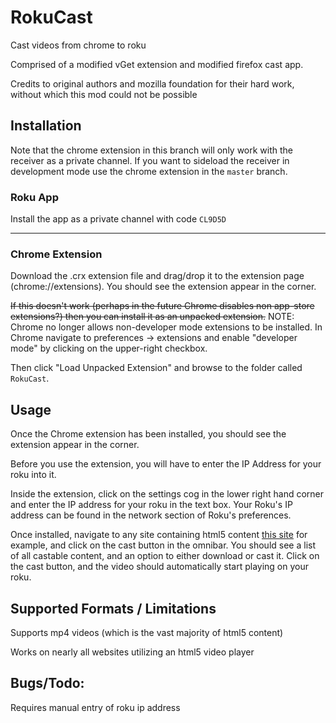 # RokuCast
Cast videos from chrome to roku

Comprised of a modified vGet extension and modified firefox cast app.

Credits to original authors and mozilla foundation for their hard work, without which this mod could not be possible

## Installation

Note that the chrome extension in this branch will only work with the receiver as a private channel. If you want to sideload the receiver in development mode use the chrome extension in the `master` branch.

### Roku App

Install the app as a private channel with code `CL9D5D`

-----

### Chrome Extension

Download the .crx extension file and drag/drop it to the extension page (chrome://extensions).
You should see the extension appear in the corner.

~~If this doesn't work (perhaps in the future Chrome disables non app-store extensions?) then you can install it as an unpacked extension.~~
NOTE: Chrome no longer allows non-developer mode extensions to be installed.
In Chrome navigate to preferences -> extensions and enable "developer mode" by clicking on the upper-right checkbox.

Then click "Load Unpacked Extension" and browse to the folder called `RokuCast`.


## Usage

Once the Chrome extension has been installed, you should see the extension appear in the corner.

Before you use the extension, you will have to enter the IP Address for your roku into it.

Inside the extension, click on the settings cog in the lower right hand corner and enter the IP address for your roku in the text box. Your Roku's IP address can be found in the network section of Roku's preferences.

Once installed, navigate to any site containing html5 content [this site](https://people.mozilla.org/~mfinkle/casting/test.html) for example, and click on the cast button in the omnibar. You should see a list of all castable content, and an option to either download or cast it. Click on the cast button, and the video should automatically start playing on your roku.

## Supported Formats / Limitations

Supports mp4 videos (which is the vast majority of html5 content)

Works on nearly all websites utilizing an html5 video player

## Bugs/Todo:

Requires manual entry of roku ip address
